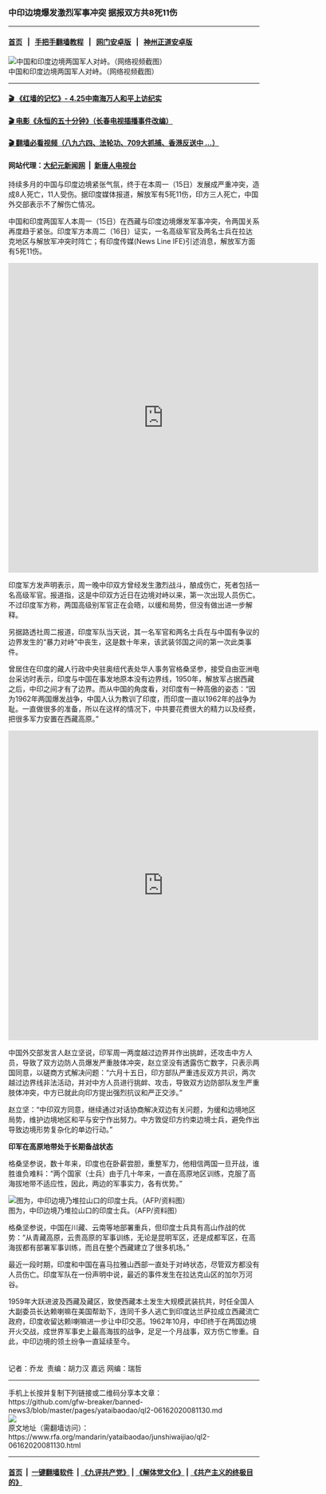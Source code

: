 ### 中印边境爆发激烈军事冲突 据报双方共8死11伤  
------------------------

#### [首页](https://github.com/gfw-breaker/banned-news3/blob/master/README.md) &nbsp;&nbsp;|&nbsp;&nbsp; [手把手翻墙教程](https://github.com/gfw-breaker/guides/wiki) &nbsp;&nbsp;|&nbsp;&nbsp; [网门安卓版](https://github.com/oGate2/oGate) &nbsp;&nbsp;|&nbsp;&nbsp; [神州正道安卓版](https://github.com/SzzdOgate/update) 



<div id="headerimg">
 <img alt="中国和印度边境两国军人对峙。（网络视频截图）" src="https://www.rfa.org/mandarin/yataibaodao/junshiwaijiao/ql2-06162020081130.html/631568baee5a4ce8b687801e2b075725.jpeg/@@images/5187425c-3463-4ef6-8e66-00e85b28609a.jpeg" title="中国和印度边境两国军人对峙。（网络视频截图）"/>
 <div id="headerimgcontents">
  <div id="headerimgcaption">
   <span>
    中国和印度边境两国军人对峙。（网络视频截图）
   </span>
   <!-- zoomattribute -->
  </div>
  <!-- headerimgcaption -->
 </div>
 <!-- headerimagecontents -->
</div>

<hr/>


#### [ 🎬  《红墙的记忆》- 4.25中南海万人和平上访纪实](http://141.164.39.94:10000/videos/legend/425.html)

#### [ 🎬  电影《永恒的五十分钟》（长春电视插播事件改编） ](http://141.164.39.94:10000/videos/news/ComingForYou-2.html)

#### [ 🎬  翻墙必看视频（八九六四、法轮功、709大抓捕、香港反送中 ...）](https://github.com/gfw-breaker/links/blob/master/banned.md)

#### 网站代理：[大纪元新闻网](http://167.172.10.89:10080/gb/) &nbsp;|&nbsp; [新唐人电视台](http://167.172.10.89:8808/gb/)

<div id="storytext">
 <div>
  <div class="slot_header">
  </div>
 </div>
 <p>
 </p>
 <p>
  持续多月的中国与印度边境紧张气氛，终于在本周一（15日）发展成严重冲突，造成8人死亡，11人受伤。据印度媒体报道，解放军有5死11伤，印方三人死亡，中国外交部表示不了解伤亡情况。
 </p>
 <p>
  中国和印度两国军人本周一（15日）在西藏与印度边境爆发军事冲突，令两国关系再度趋于紧张。印度军方本周二（16日）证实，一名高级军官及两名士兵在拉达克地区与解放军冲突时阵亡；有印度传媒(News Line IFE)引述消息，解放军方面有5死11伤。
 </p>
 <p>
 </p>
 <p>
 </p>
 <p>
  <iframe frameborder="0" height="620" scrolling="no" src="https://www.facebook.com/plugins/video.php?href=https%3A%2F%2Fwww.facebook.com%2FRFAChinese%2Fvideos%2F2937736122946239%2F&amp;show_text=0&amp;width=622" width="622">
  </iframe>
 </p>
 <p>
 </p>
 <p>
  印度军方发声明表示，周一晚中印双方曾经发生激烈战斗，酿成伤亡，死者包括一名高级军官。报道指，这是中印双方近日在边境对峙以来，第一次出现人员伤亡。不过印度军方称，两国高级别军官正在会晤，以缓和局势，但没有做出进一步解释。
 </p>
 <p>
  另据路透社周二报道，印度军队当天说，其一名军官和两名士兵在与中国有争议的边界发生的“暴力对峙”中丧生，这是数十年来，该武装邻国之间的第一次此类事件。
 </p>
 <p>
  曾居住在印度的藏人行政中央驻奥纽代表处华人事务官格桑坚参，接受自由亚洲电台采访时表示，印度与中国在事发地原本没有边界线，1950年，解放军占据西藏之后，中印之间才有了边界。而从中国的角度看，对印度有一种高傲的姿态：“因为1962年两国爆发战争，中国人认为教训了印度，而印度一直以1962年的战争为耻。一直做很多的准备，所以在这样的情况下，中共要花费很大的精力以及经费，把很多军力安置在西藏高原。”
 </p>
 <p>
 </p>
 <p>
  <iframe frameborder="0" height="620" scrolling="no" src="https://www.facebook.com/plugins/video.php?href=https%3A%2F%2Fwww.facebook.com%2FRFAChinese%2Fvideos%2F633105820880467%2F&amp;show_text=0&amp;width=622" width="622">
  </iframe>
 </p>
 <p>
 </p>
 <p>
  中国外交部发言人赵立坚说，印军周一两度越过边界并作出挑衅，还攻击中方人员，导致了双方边防人员爆发严重肢体冲突，赵立坚没有透露伤亡数字，只表示两国同意，以磋商方式解决问题：“六月十五日，印方部队严重违反双方共识，两次越过边界线非法活动，并对中方人员进行挑衅、攻击，导致双方边防部队发生严重肢体冲突，中方已就此向印方提出强烈抗议和严正交涉。”
 </p>
 <p>
  赵立坚：“中印双方同意，继续通过对话协商解决双边有关问题，为缓和边境地区局势，维护边境地区和平与安宁作出努力。中方敦促印方约束边境士兵，避免作出导致边境形势复杂化的单边行动。”
 </p>
 <p>
  <b>
   印军在高原地带处于长期备战状态
  </b>
 </p>
 <p>
  格桑坚参说，数十年来，印度也在卧薪尝胆，重整军力，他相信两国一旦开战，谁胜谁负难料：“两个国家（士兵）由于几十年来，一直在高原地区训练，克服了高海拔地带不适应性，因此，两边的军事实力，各有优势。”
 </p>
 <p>
 </p>
 <p>
  <div class="image-inline captioned" style="width:1500px;">
   <div style="width:1500px;">
    <img alt="图为，中印边境乃堆拉山口的印度士兵。（AFP/资料图）" src="https://www.rfa.org/mandarin/yataibaodao/junshiwaijiao/ql2-06162020081130.html/000_Del209165.jpg" title="图为，中印边境乃堆拉山口的印度士兵。（AFP/资料图）"/>
   </div>
   <div class="image-caption">
    <span style="width:1500px;">
     图为，中印边境乃堆拉山口的印度士兵。（AFP/资料图）
    </span>
    <span class="copyright">
    </span>
   </div>
  </div>
 </p>
 <p>
  格桑坚参说，中国在川藏、云南等地部署重兵，但印度士兵具有高山作战的优势：“从青藏高原，云贵高原的军事训练，无论是昆明军区，还是成都军区，在高海拔都有部署军事训练，而且在整个西藏建立了很多机场。”
 </p>
 <p>
  最近一段时期，印度和中国在喜马拉雅山西部一直处于对峙状态，尽管双方都没有人员伤亡。印度军队在一份声明中说，最近的事件发生在拉达克山区的加尔万河谷。
 </p>
 <p>
  1959年大跃进波及西藏及藏区，致使西藏本土发生大规模武装抗共，时任全国人大副委员长达赖喇嘛在美国帮助下，连同千多人逃亡到印度达兰萨拉成立西藏流亡政府，印度收留达赖l喇嘛进一步让中印交恶。1962年10月，中印终于在两国边境开火交战，成世界军事史上最高海拔的战争，足足一个月战事，双方伤亡惨重。自此，中印边境的领土纷争一直延续至今。
  <br/>
  <br/>
  <br/>
  记者：乔龙  责编：胡力汉 嘉远 网编：瑞哲
 </p>
</div>

<hr/>
手机上长按并复制下列链接或二维码分享本文章：<br/>
https://github.com/gfw-breaker/banned-news3/blob/master/pages/yataibaodao/ql2-06162020081130.md <br/>
<a href='https://github.com/gfw-breaker/banned-news3/blob/master/pages/yataibaodao/ql2-06162020081130.md'><img src='https://github.com/gfw-breaker/banned-news3/blob/master/pages/yataibaodao/ql2-06162020081130.md.png'/></a> <br/>
原文地址（需翻墙访问）：https://www.rfa.org/mandarin/yataibaodao/junshiwaijiao/ql2-06162020081130.html


------------------------
#### [首页](https://github.com/gfw-breaker/banned-news3/blob/master/README.md) &nbsp;|&nbsp; [一键翻墙软件](https://github.com/gfw-breaker/nogfw/blob/master/README.md) &nbsp;| [《九评共产党》](https://github.com/gfw-breaker/9ping.md/blob/master/README.md#九评之一评共产党是什么) | [《解体党文化》](https://github.com/gfw-breaker/jtdwh.md/blob/master/README.md) | [《共产主义的终极目的》](https://github.com/gfw-breaker/gczydzjmd.md/blob/master/README.md)


<img src='http://gfw-breaker.win/banned-news3/pages/yataibaodao/ql2-06162020081130.md' width='0px' height='0px'/>